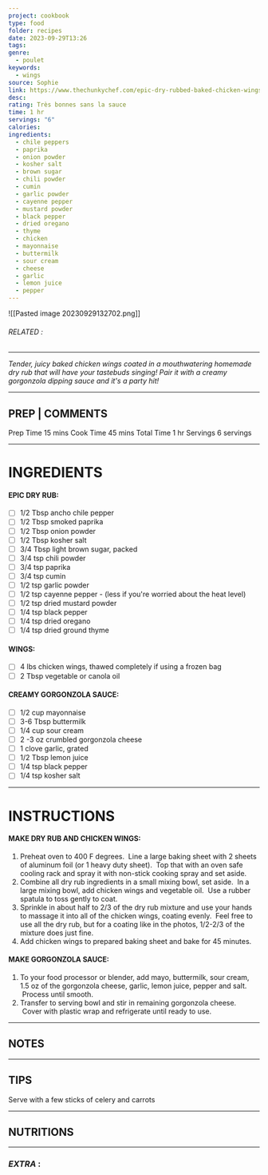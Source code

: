 ```yaml
---
project: cookbook
type: food
folder: recipes
date: 2023-09-29T13:26
tags: 
genre:
  - poulet
keywords:
  - wings
source: Sophie
link: https://www.thechunkychef.com/epic-dry-rubbed-baked-chicken-wings/#wprm-recipe-container-12298
desc: 
rating: Très bonnes sans la sauce
time: 1 hr
servings: "6"
calories: 
ingredients:
  - chile peppers
  - paprika
  - onion powder
  - kosher salt
  - brown sugar
  - chili powder
  - cumin
  - garlic powder
  - cayenne pepper
  - mustard powder
  - black pepper
  - dried oregano
  - thyme
  - chicken
  - mayonnaise
  - buttermilk
  - sour cream
  - cheese
  - garlic
  - lemon juice
  - pepper
---
```


![[Pasted image 20230929132702.png]]
###### *RELATED* : 
---
_Tender, juicy baked chicken wings coated in a mouthwatering homemade dry rub that will have your tastebuds singing! Pair it with a creamy gorgonzola dipping sauce and it's a party hit!_

---
## PREP | COMMENTS

Prep Time 15 mins
Cook Time 45 mins
Total Time 1 hr
Servings 6 servings

---
# INGREDIENTS

#### EPIC DRY RUB:

- [ ] 1/2 Tbsp ancho chile pepper
- [ ] 1/2 Tbsp smoked paprika
- [ ] 1/2 Tbsp onion powder
- [ ] 1/2 Tbsp kosher salt
- [ ] 3/4 Tbsp light brown sugar, packed
- [ ] 3/4 tsp chili powder
- [ ] 3/4 tsp paprika
- [ ] 3/4 tsp cumin
- [ ] 1/2 tsp garlic powder
- [ ] 1/2 tsp cayenne pepper - (less if you're worried about the heat level)
- [ ] 1/2 tsp dried mustard powder
- [ ] 1/4 tsp black pepper
- [ ] 1/4 tsp dried oregano
- [ ] 1/4 tsp dried ground thyme

#### WINGS:

- [ ] 4 lbs chicken wings, thawed completely if using a frozen bag
- [ ] 2 Tbsp vegetable or canola oil

#### CREAMY GORGONZOLA SAUCE:

- [ ] 1/2 cup mayonnaise
- [ ] 3-6 Tbsp buttermilk
- [ ] 1/4 cup sour cream
- [ ] 2 -3 oz crumbled gorgonzola cheese
- [ ] 1 clove garlic, grated
- [ ] 1/2 Tbsp lemon juice
- [ ] 1/4 tsp black pepper
- [ ] 1/4 tsp kosher salt

---
# INSTRUCTIONS

#### MAKE DRY RUB AND CHICKEN WINGS:

1. Preheat oven to 400 F degrees.  Line a large baking sheet with 2 sheets of aluminum foil (or 1 heavy duty sheet).  Top that with an oven safe cooling rack and spray it with non-stick cooking spray and set aside.
2. Combine all dry rub ingredients in a small mixing bowl, set aside.  In a large mixing bowl, add chicken wings and vegetable oil.  Use a rubber spatula to toss gently to coat.
3. Sprinkle in about half to 2/3 of the dry rub mixture and use your hands to massage it into all of the chicken wings, coating evenly.  Feel free to use all the dry rub, but for a coating like in the photos, 1/2-2/3 of the mixture does just fine.
4. Add chicken wings to prepared baking sheet and bake for 45 minutes.

#### MAKE GORGONZOLA SAUCE:

1. To your food processor or blender, add mayo, buttermilk, sour cream, 1.5 oz of the gorgonzola cheese, garlic, lemon juice, pepper and salt.  Process until smooth.  
2. Transfer to serving bowl and stir in remaining gorgonzola cheese.  Cover with plastic wrap and refrigerate until ready to use.

---
## NOTES



---
## TIPS

Serve with a few sticks of celery and carrots

---
## NUTRITIONS



---
### *EXTRA* :



